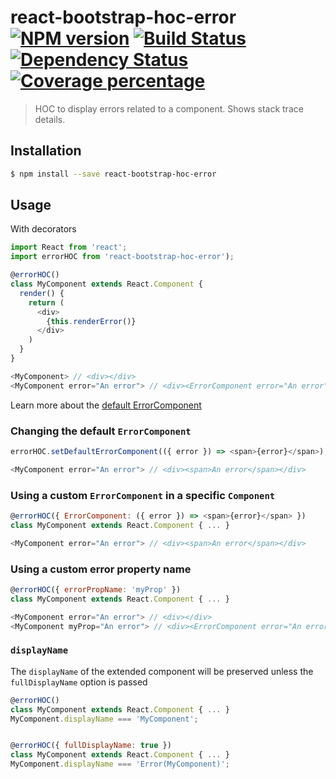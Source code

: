 # react-bootstrap-hoc-error [![NPM version][npm-image]][npm-url] [![Build Status][travis-image]][travis-url] [![Dependency Status][daviddm-image]][daviddm-url] [![Coverage percentage][coveralls-image]][coveralls-url]
> HOC to display errors related to a component. Shows stack trace details.

## Installation

```sh
$ npm install --save react-bootstrap-hoc-error
```

## Usage

With decorators

```js
import React from 'react';
import errorHOC from 'react-bootstrap-hoc-error');

@errorHOC()
class MyComponent extends React.Component {
  render() {
    return (
      <div>
        {this.renderError()}
      </div>
    )
  }
}

<MyComponent> // <div></div>
<MyComponent error="An error"> // <div><ErrorComponent error="An error"></div>
```

Learn more about the [default ErrorComponent][default-error-component]

### Changing the default `ErrorComponent`

```js
errorHOC.setDefaultErrorComponent(({ error }) => <span>{error}</span>);

<MyComponent error="An error"> // <div><span>An error</span></div>
```

### Using a custom `ErrorComponent` in a specific `Component`

```js
@errorHOC({ ErrorComponent: ({ error }) => <span>{error}</span> })
class MyComponent extends React.Component { ... }

<MyComponent error="An error"> // <div><span>An error</span></div>
```

### Using a custom error property name

```js
@errorHOC({ errorPropName: 'myProp' })
class MyComponent extends React.Component { ... }

<MyComponent error="An error"> // <div></div>
<MyComponent myProp="An error"> // <div><ErrorComponent error="An error" /></div>
```

### `displayName`

The `displayName` of the extended component will be preserved unless the `fullDisplayName` option is passed

```js
@errorHOC()
class MyComponent extends React.Component { ... }
MyComponent.displayName === 'MyComponent';


@errorHOC({ fullDisplayName: true })
class MyComponent extends React.Component { ... }
MyComponent.displayName === 'Error(MyComponent)';
```

[default-error-component]: ./DefaultErrorComponent.md
[npm-image]: https://badge.fury.io/js/react-bootstrap-hoc-error.svg
[npm-url]: https://npmjs.org/package/react-bootstrap-hoc-error
[travis-image]: https://travis-ci.org/MarcoScabbiolo/react-bootstrap-hoc-error.svg?branch=master
[travis-url]: https://travis-ci.org/MarcoScabbiolo/react-bootstrap-hoc-error
[daviddm-image]: https://david-dm.org/MarcoScabbiolo/react-bootstrap-hoc-error.svg?theme=shields.io
[daviddm-url]: https://david-dm.org/MarcoScabbiolo/react-bootstrap-hoc-error
[coveralls-image]: https://coveralls.io/repos/MarcoScabbiolo/react-bootstrap-hoc-error/badge.svg
[coveralls-url]: https://coveralls.io/r/MarcoScabbiolo/react-bootstrap-hoc-error
